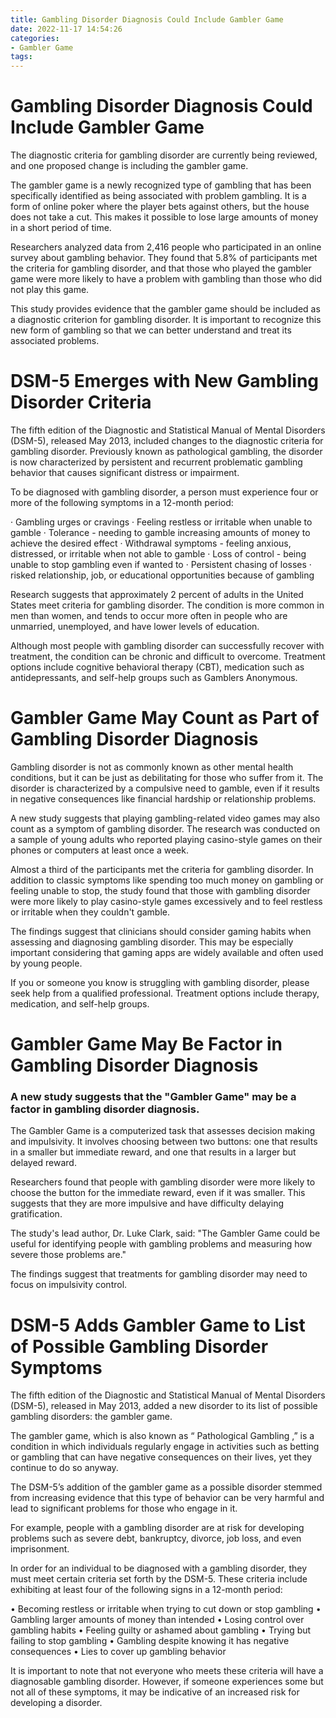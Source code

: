 ```yaml
---
title: Gambling Disorder Diagnosis Could Include Gambler Game
date: 2022-11-17 14:54:26
categories:
- Gambler Game
tags:
---
```



#  Gambling Disorder Diagnosis Could Include Gambler Game

The diagnostic criteria for gambling disorder are currently being reviewed, and one proposed change is including the gambler game.

The gambler game is a newly recognized type of gambling that has been specifically identified as being associated with problem gambling. It is a form of online poker where the player bets against others, but the house does not take a cut. This makes it possible to lose large amounts of money in a short period of time.

Researchers analyzed data from 2,416 people who participated in an online survey about gambling behavior. They found that 5.8% of participants met the criteria for gambling disorder, and that those who played the gambler game were more likely to have a problem with gambling than those who did not play this game.

This study provides evidence that the gambler game should be included as a diagnostic criterion for gambling disorder. It is important to recognize this new form of gambling so that we can better understand and treat its associated problems.

#  DSM-5 Emerges with New Gambling Disorder Criteria

The fifth edition of the Diagnostic and Statistical Manual of Mental Disorders (DSM-5), released May 2013, included changes to the diagnostic criteria for gambling disorder. Previously known as pathological gambling, the disorder is now characterized by persistent and recurrent problematic gambling behavior that causes significant distress or impairment.

To be diagnosed with gambling disorder, a person must experience four or more of the following symptoms in a 12-month period:

· Gambling urges or cravings
· Feeling restless or irritable when unable to gamble
· Tolerance - needing to gamble increasing amounts of money to achieve the desired effect
· Withdrawal symptoms - feeling anxious, distressed, or irritable when not able to gamble
· Loss of control - being unable to stop gambling even if wanted to
· Persistent chasing of losses
· risked relationship, job, or educational opportunities because of gambling

Research suggests that approximately 2 percent of adults in the United States meet criteria for gambling disorder. The condition is more common in men than women, and tends to occur more often in people who are unmarried, unemployed, and have lower levels of education.

Although most people with gambling disorder can successfully recover with treatment, the condition can be chronic and difficult to overcome. Treatment options include cognitive behavioral therapy (CBT), medication such as antidepressants, and self-help groups such as Gamblers Anonymous.

#  Gambler Game May Count as Part of Gambling Disorder Diagnosis

Gambling disorder is not as commonly known as other mental health conditions, but it can be just as debilitating for those who suffer from it. The disorder is characterized by a compulsive need to gamble, even if it results in negative consequences like financial hardship or relationship problems.

A new study suggests that playing gambling-related video games may also count as a symptom of gambling disorder. The research was conducted on a sample of young adults who reported playing casino-style games on their phones or computers at least once a week.

Almost a third of the participants met the criteria for gambling disorder. In addition to classic symptoms like spending too much money on gambling or feeling unable to stop, the study found that those with gambling disorder were more likely to play casino-style games excessively and to feel restless or irritable when they couldn't gamble.

The findings suggest that clinicians should consider gaming habits when assessing and diagnosing gambling disorder. This may be especially important considering that gaming apps are widely available and often used by young people.

If you or someone you know is struggling with gambling disorder, please seek help from a qualified professional. Treatment options include therapy, medication, and self-help groups.

#  Gambler Game May Be Factor in Gambling Disorder Diagnosis

### A new study suggests that the "Gambler Game" may be a factor in gambling disorder diagnosis.

The Gambler Game is a computerized task that assesses decision making and impulsivity. It involves choosing between two buttons: one that results in a smaller but immediate reward, and one that results in a larger but delayed reward.

Researchers found that people with gambling disorder were more likely to choose the button for the immediate reward, even if it was smaller. This suggests that they are more impulsive and have difficulty delaying gratification.

The study's lead author, Dr. Luke Clark, said: "The Gambler Game could be useful for identifying people with gambling problems and measuring how severe those problems are."

The findings suggest that treatments for gambling disorder may need to focus on impulsivity control.

#  DSM-5 Adds Gambler Game to List of Possible Gambling Disorder Symptoms

The fifth edition of the Diagnostic and Statistical Manual of Mental Disorders (DSM-5), released in May 2013, added a new disorder to its list of possible gambling disorders: the gambler game.

The gambler game, which is also known as “ Pathological Gambling ,” is a condition in which individuals regularly engage in activities such as betting or gambling that can have negative consequences on their lives, yet they continue to do so anyway.

The DSM-5’s addition of the gambler game as a possible disorder stemmed from increasing evidence that this type of behavior can be very harmful and lead to significant problems for those who engage in it.

For example, people with a gambling disorder are at risk for developing problems such as severe debt, bankruptcy, divorce, job loss, and even imprisonment.

In order for an individual to be diagnosed with a gambling disorder, they must meet certain criteria set forth by the DSM-5. These criteria include exhibiting at least four of the following signs in a 12-month period:

• Becoming restless or irritable when trying to cut down or stop gambling • Gambling larger amounts of money than intended • Losing control over gambling habits • Feeling guilty or ashamed about gambling • Trying but failing to stop gambling • Gambling despite knowing it has negative consequences • Lies to cover up gambling behavior

It is important to note that not everyone who meets these criteria will have a diagnosable gambling disorder. However, if someone experiences some but not all of these symptoms, it may be indicative of an increased risk for developing a disorder.